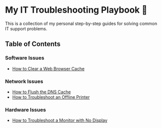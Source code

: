 # My IT Troubleshooting Playbook 📒

This is a collection of my personal step-by-step guides for solving common IT support problems.

## Table of Contents

### Software Issues
* [How to Clear a Web Browser Cache](./how-to-clear-browser-cache.md)

### Network Issues
* [How to Flush the DNS Cache](./how-S-DNS-Cache)
* [How to Troubleshoot an Offline Printer](./how-to-fix-offline-printer.md)

### Hardware Issues
* [How to Troubleshoot a Monitor with No Display](./how-to-check-monitor-connection.md)
